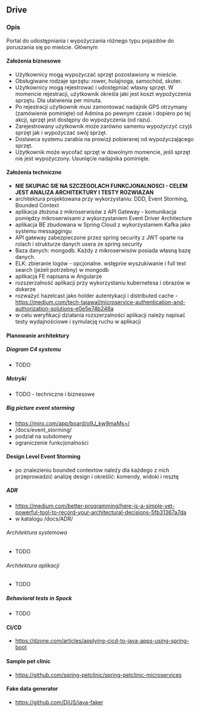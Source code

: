 ## Drive
### Opis
Portal do udostępniania i wypożyczania różnego typu pojazdów do poruszania się po mieście.
Głównym 

#### Założenia biznesowe
- Użytkownicy mogą wypożyczać sprzęt pozostawiony w mieście.
- Obsługiwane rodzaje sprzętu: rower, hulajnoga, samochód, skuter. 
- Użytkownicy mogą rejestrować i udostępniać własny sprzęt. W momencie rejestracji, użytkownik określa jaki jest koszt 
  wypożyczenia sprzętu. Dla ułatwienia per minuta.
- Po rejestracji użytkownik musi zamontować nadajnik GPS otrzymany (zamówienie pominięte) od Admina po pewnym czasie 
  i dopiero po tej akcji, sprzęt jest dostępny do wypożyczenia (od razu).
- Zarejestrowany użytkownik może zarówno samemu wypożyczyć czyjś sprzęt jak i wypożyczać swój sprzęt.
- Dostawca systemu zarabia na prowizji pobieranej od wypożyczającego sprzęt.
- Użytkownik może wycofać sprzęt w dowolnym momencie, jeśli sprzęt nie jest wypożyczony. Usunięcie nadajnika pominięte.

#### Założenia techniczne
- **NIE SKUPIAC SIE NA SZCZEGOLACH FUNKCJONALNOSCI - CELEM JEST ANALIZA ARCHITEKTURY I TESTY ROZWIAZAN**
- architektura projektowana przy wykorzystaniu: DDD, Event Storming, Bounded Context
- aplikacja złożona z mikroserwisów z API Gateway - komunikacja pomiędzy mikroserwisami z wykorzystaniem Event Driver Architecture
- aplikacja BE zbudowana w Spring Cloud z wykorzystaniem Kafka jako systemu messaggingu
- API gateway zabezpieczone przez spring security z JWT oparte na rolach i strukturze danych usera ze spring security
- Baza danych: mongodb. Każdy z mikroserwisów posiada własną bazę danych.
- ELK: zbieranie logów - opcjonalne. wstępnie wyszukiwanie i full text search (jeżeli potrzebny) w mongodb
- aplikacja FE napisana w Angularze
- rozszerzalność aplikacji przy wykorzystaniu kubernetesa i obrazów w dokerze
- rozważyć hazelcast jako holder autentykacji i distributed cache - https://medium.com/tech-tajawal/microservice-authentication-and-authorization-solutions-e0e5e74b248a
- w celu weryfikacji działania rozszerzalności aplikacji należy napisać testy wydajnościowe i symulację ruchu w aplikacji

#### Planowanie architektury
##### Diagram C4 systemu
- TODO

##### Metryki
- TODO - techniczne i biznesowe

##### Big picture event storming
- https://miro.com/app/board/o9J_kw9maMs=/
- /docs/event_storming/
- podział na subdomeny
- ograniczenie funkcjonalności 

#### Design Level Event Storming
- po znalezieniu bounded contextów należy dla każdego z nich przeprowadzić analizę design i określić: komendy, widoki i resztę

##### ADR
- https://medium.com/better-programming/here-is-a-simple-yet-powerful-tool-to-record-your-architectural-decisions-5fb31367a7da
- w katalogu /docs/ADR/

###### Architektura systemowa
- TODO

###### Architektura aplikacji
- TODO

##### Behavioral tests in Spock
- TODO

#### CI/CD
- https://dzone.com/articles/applying-cicd-to-java-apps-using-spring-boot

#### Sample pet clinic
- https://github.com/spring-petclinic/spring-petclinic-microservices

#### Fake data generator
- https://github.com/DiUS/java-faker





